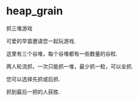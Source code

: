 # heap_grain

抓三堆游戏

可爱的早苗邀请您一起玩游戏.

这里有三个谷堆，每个谷堆都有一些数量的谷粒.

两人轮流抓，一次只能抓一堆，最少抓一粒，可以全抓.

您可以选择先抓或后抓.

抓到最后一把的人获胜.

